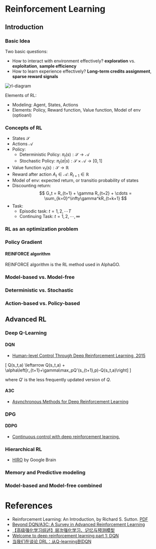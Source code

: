 
# Reinforcement Learning

## Introduction

### Basic Idea

Two basic questions:
  * How to interact with environment effectively? **exploration** vs. **exploitation**, **sample efficiency**
  * How to learn experience effectively? **Long-term credits assignment**, **sparse reward signals**

![rl-diagram](https://www.kdnuggets.com/images/reinforcement-learning-fig1-700.jpg)

Elements of RL:

  * Modeling: Agent, States, Actions
  * Elements: Policy, Reward function, Value function, Model of env (optioanl)
  
### Concepts of RL

  * States $\mathcal{S}$
  * Actions $\mathcal{A}$
  * Policy:
    * Deterministic Policy: $\pi_t(s):\mathcal{S}\to\mathcal{A}$
    * Stochastic Policy: $\pi_t(a|s):\mathcal{S}\times\mathcal{A}\to[0,1]$
  * Value function $v_t(s): \mathcal{S}\to\mathbb{R}$
  * Reward after action $A_t\in\mathcal{A}$: $R_{t+1}\in\mathbb{R}$
  * Model of env: expected return, or transitio probability of states
  * Discounting return:
$$
G_t = R_{t+1} + \gamma R_{t+2} + \cdots = \sum_{k=0}^\infty\gamma^kR_{t+k+1}
$$
  * Task:
    * Episodic task: $t=1,2,\cdots T$
    * Continuing Task: $t=1,2,\cdots,\infty$
  

### RL as an optimization problem

### Policy Gradient

#### REINFORCE algorithm
REINFORCE algorithm is the RL method used in AlphaGO.

### Model-based vs. Model-free

### Deterministic vs. Stochastic

### Action-based vs. Policy-based

## Advanced RL

### Deep Q-Learning

#### DQN

  * [Human-level Control Through Deep Reinforcement Learning, 2015](https://web.stanford.edu/class/psych209/Readings/MnihEtAlHassibis15NatureControlDeepRL.pdf)

\[
Q(s_t,a) \leftarrow Q(s_t,a) + \alpha\left[r_{t+1}+\gamma\max_pQ'(s_{t+1},p)-Q(s_t,a)\right]
\]

where $Q'$ is the less frequently updated version of  $Q$.

#### A3C

  * [Asynchronous Methods for Deep Reinforcement Learning](https://arxiv.org/pdf/1602.01783)

### DPG

#### DDPG

 * [Continuous control with deep reinforcement learning.](https://arxiv.org/pdf/1509.02971)


### Hierarchical RL

  * [HIRO](https://arxiv.org/pdf/1805.08296.pdf) by Google Brain

### Memory and Predictive modeling

### Model-based and Model-free combined

# References

  * Reinforcement Learning: An Introduction, by Richard S. Sutton. [PDF](http://incompleteideas.net/book/bookdraft2017nov5.pdf)
  * [Beyond DQN/A3C: A Survey in Advanced Reinforcement Learning](https://towardsdatascience.com/advanced-reinforcement-learning-6d769f529eb3)
  * [【高级强化学习综述】层次强化学习、记忆与预测模型](https://mp.weixin.qq.com/s/V7RESEm4xzhW8tXEjKjn1Q)
  * [Welcome to deep reinforcement learning part 1:  DQN](https://towardsdatascience.com/welcome-to-deep-reinforcement-learning-part-1-dqn-c3cab4d41b6b)
  * [当我们在谈论 DRL：从Q-learning到DQN](https://zhuanlan.zhihu.com/p/31922015)
